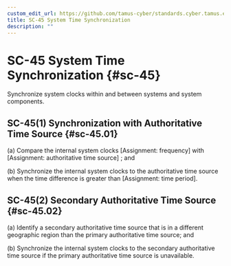 ```yaml
---
custom_edit_url: https://github.com/tamus-cyber/standards.cyber.tamus.edu/tree/main/content/tamus.edu/TAMUS_profile.xml
title: SC-45 System Time Synchronization
description: ""
---
```


# SC-45 System Time Synchronization {#sc-45}

Synchronize system clocks within and between systems and system components.

## SC-45(1) Synchronization with Authoritative Time Source {#sc-45.01}

(a) Compare the internal system clocks [Assignment: frequency] with [Assignment: authoritative time source] ; and

(b) Synchronize the internal system clocks to the authoritative time source when the time difference is greater than [Assignment: time period].

## SC-45(2) Secondary Authoritative Time Source {#sc-45.02}

(a) Identify a secondary authoritative time source that is in a different geographic region than the primary authoritative time source; and

(b) Synchronize the internal system clocks to the secondary authoritative time source if the primary authoritative time source is unavailable.

